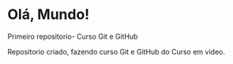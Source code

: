 # Olá, Mundo!
 Primeiro repositorio- Curso Git e GitHub

 Repositorio criado, fazendo curso Git e GitHub do Curso em video.
